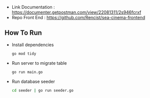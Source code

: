 - Link Documentation : https://documenter.getpostman.com/view/22081311/2s946fcrxf
- Repo Front End : https://github.com/Rencist/sea-cinema-frontend

## How To Run

- Install dependencies
  ```sh
  go mod tidy
  ```
- Run server to migrate table
  ```sh
  go run main.go
  ```
- Run database seeder
  ```sh
  cd seeder | go run seeder.go
  ```
